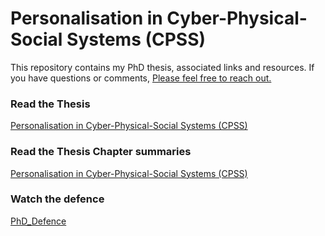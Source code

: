 # Personalisation in Cyber-Physical-Social Systems (CPSS)

This repository contains my PhD thesis, associated links and resources. If you have questions or comments, [Please feel free to reach out.](https://github.com/Bekyilma)

### Read the Thesis 

[Personalisation in Cyber-Physical-Social Systems (CPSS)](https://github.com/Bekyilma/PhD_thesis/blob/main/Thesis/Thesis_YILMA.pdf)

### Read the Thesis Chapter summaries 

[Personalisation in Cyber-Physical-Social Systems (CPSS)](https://bekyilma.github.io/PhD_thesis/)

### Watch the defence

[PhD_Defence](https://drive.google.com/file/d/1ufDLcolmCOJK96aBaHhMglVQOfQwZH3A/view?usp=sharing) 